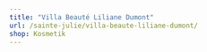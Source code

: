 ```yaml
---
title: "Villa Beauté Liliane Dumont"
url: /sainte-julie/villa-beaute-liliane-dumont/
shop: Kosmetik
---
```

